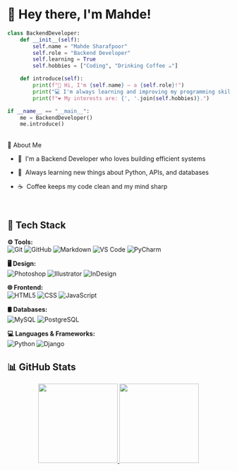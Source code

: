 # 👋 Hey there, I'm Mahde!

```python
class BackendDeveloper:
    def __init__(self):
        self.name = "Mahde Sharafpoor"
        self.role = "Backend Developer"
        self.learning = True
        self.hobbies = ["Coding", "Drinking Coffee ☕"]

    def introduce(self):
        print(f"👋 Hi, I'm {self.name} — a {self.role}!")
        print("💻 I'm always learning and improving my programming skills.")
        print(f"❤️ My interests are: {', '.join(self.hobbies)}.")

if __name__ == "__main__":
    me = BackendDeveloper()
    me.introduce()
```
<br>
🧠 About Me

- 💼&nbsp; I'm a Backend Developer who loves building efficient systems

- 🚀&nbsp; Always learning new things about Python, APIs, and databases

- ☕&nbsp;  Coffee keeps my code clean and my mind sharp

<br>

## 🔧 Tech Stack  

**⚙️ Tools:**  
![Git](https://img.shields.io/badge/-Git-333333?style=flat&logo=git)
![GitHub](https://img.shields.io/badge/-GitHub-333333?style=flat&logo=github)
![Markdown](https://img.shields.io/badge/-Markdown-333333?style=flat&logo=markdown)
![VS Code](https://img.shields.io/badge/-VS%20Code-333333?style=flat&logo=visual-studio-code&logoColor=007ACC)
![PyCharm](https://img.shields.io/badge/-PyCharm-333333?style=flat&logo=pycharm&logoColor=21D789)

**🖥 Design:**  
![Photoshop](https://img.shields.io/badge/-Photoshop-333333?style=flat&logo=adobe-photoshop)
![Illustrator](https://img.shields.io/badge/-Illustrator-333333?style=flat&logo=adobe-illustrator)
![InDesign](https://img.shields.io/badge/-InDesign-333333?style=flat&logo=adobe-indesign)

**🌐 Frontend:**  
![HTML5](https://img.shields.io/badge/-HTML5-333333?style=flat&logo=HTML5)
![CSS](https://img.shields.io/badge/-CSS-333333?style=flat&logo=CSS3&logoColor=1572B6)
![JavaScript](https://img.shields.io/badge/-JavaScript-333333?style=flat&logo=javascript)

**🛢 Databases:**  
![MySQL](https://img.shields.io/badge/-MySQL-333333?style=flat&logo=mysql)
![PostgreSQL](https://img.shields.io/badge/-PostgreSQL-333333?style=flat&logo=postgresql&logoColor=336791)

**💻 Languages & Frameworks:**  
![Python](https://img.shields.io/badge/-Python-333333?style=flat&logo=python)
![Django](https://img.shields.io/badge/-Django-333333?style=flat&logo=django&logoColor=092E20)

## 📊 GitHub Stats  

<p align="center">
  <a href="https://github.com/mahde-sharafpoor">
    <img height="180em" src="https://github-readme-stats.vercel.app/api?username=mahde-sharafpoor&show_icons=true&theme=radical" />
    <img height="180em" src="https://github-readme-stats.vercel.app/api/top-langs/?username=mahde-sharafpoor&layout=compact&theme=radical" />
  </a>
</p>

